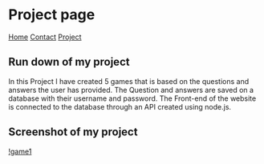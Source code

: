 # Project page

[Home](./index.md)
[Contact](/contact.md)
[Project]()

## Run down of my project
In this Project I have created 5 games that is based on the questions and answers the user has provided.
The Question and answers are saved on a database with their username and password. The Front-end of the
website is connected to the database through an API created using node.js.

## Screenshot of my project
[!game1](./img/game1.png)


